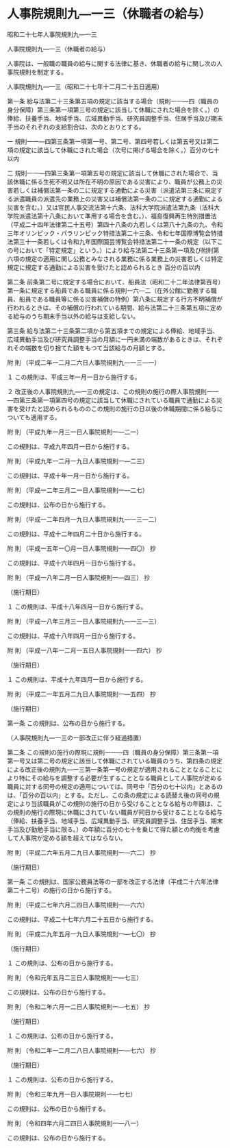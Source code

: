 # 人事院規則九―一三（休職者の給与）

昭和二十七年人事院規則九―一三

人事院規則九―一三（休職者の給与）

人事院は、一般職の職員の給与に関する法律に基き、休職者の給与に関し次の人事院規則を制定する。

人事院規則九―一三（昭和二十七年十二月二十五日適用）

第一条 給与法第二十三条第五項の規定に該当する場合（規則一一―四（職員の身分保障）第三条第一項第三号の規定に該当して休職にされた場合を除く。）の俸給、扶養手当、地域手当、広域異動手当、研究員調整手当、住居手当及び期末手当のそれぞれの支給割合は、次のとおりとする。

一 規則一一―四第三条第一項第一号、第二号、第四号若しくは第五号又は第二項の規定に該当して休職にされた場合（次号に掲げる場合を除く。）百分の七十以内

二 規則一一―四第三条第一項第五号の規定に該当して休職にされた場合で、当該休職に係る生死不明又は所在不明の原因である災害により、職員が公務上の災害若しくは補償法第一条の二に規定する通勤による災害（派遣法第三条に規定する派遣職員の派遣先の業務上の災害又は補償法第一条の二に規定する通勤による災害を含む。）又は官民人事交流法第十六条、法科大学院派遣法第九条（法科大学院派遣法第十八条において準用する場合を含む。）、福島復興再生特別措置法（平成二十四年法律第二十五号）第四十八条の九若しくは第八十九条の九、令和三年オリンピック・パラリンピック特措法第二十三条、令和七年国際博覧会特措法第三十一条若しくは令和九年国際園芸博覧会特措法第二十一条の規定（以下この号において「特定規定」という。）により給与法第二十三条第一項及び附則第六項の規定の適用に関し公務とみなされる業務に係る業務上の災害若しくは特定規定に規定する通勤による災害を受けたと認められるとき 百分の百以内

第二条 前条第二号に規定する場合において、船員法（昭和二十二年法律第百号）第一条に規定する船員である職員に係る規則一六―二（在外公館に勤務する職員、船員である職員等に係る災害補償の特例）第八条に規定する行方不明補償が行われるときは、その補償の行われている期間、給与法第二十三条第五項に定める給与のうち期末手当以外の給与は支給しない。

第三条 給与法第二十三条第二項から第五項までの規定による俸給、地域手当、広域異動手当及び研究員調整手当の月額に一円未満の端数があるときは、それぞれその端数を切り捨てた額をもつて当該給与の月額とする。

附 則 （平成二年一二月二六日人事院規則九―一三―一）

１ この規則は、平成三年一月一日から施行する。

２ 改正後の人事院規則九―一三の規定は、この規則の施行の際人事院規則一一―四第三条第一項第四号の規定に該当して休職にされている職員で通勤による災害を受けたと認められるもののこの規則の施行の日以後の休職期間に係る給与についても適用する。

附 則 （平成九年一月三一日人事院規則一―二一）

この規則は、平成九年四月一日から施行する。

附 則 （平成九年一二月一九日人事院規則一―二三）

この規則は、平成十年一月一日から施行する。

附 則 （平成一二年三月二一日人事院規則一―二七）

この規則は、公布の日から施行する。

附 則 （平成一二年四月一九日人事院規則九―一三―二）

この規則は、平成十二年四月二十日から施行する。

附 則 （平成一五年一〇月一日人事院規則一―四〇） 抄

この規則は、平成十六年四月一日から施行する。

附 則 （平成一八年二月一日人事院規則一―四三） 抄

（施行期日）

１ この規則は、平成十八年四月一日から施行する。

附 則 （平成一八年三月三一日人事院規則九―一三―三）

この規則は、平成十八年四月一日から施行する。

附 則 （平成一八年一二月一五日人事院規則一―四六） 抄

（施行期日）

１ この規則は、平成十九年四月一日から施行する。

附 則 （平成二一年五月二九日人事院規則一―五四） 抄

（施行期日）

第一条 この規則は、公布の日から施行する。

（人事院規則九―一三の一部改正に伴う経過措置）

第二条 この規則の施行の際現に規則一一―四（職員の身分保障）第三条第一項第一号又は第二号の規定に該当して休職にされている職員のうち、第四条の規定による改正後の規則九―一三第一条第一号の規定が適用されることとなることにより特にその給与を調整する必要が生ずることとなる職員として人事院が定める職員に対する同号の規定の適用については、同号中「百分の七十以内」とあるのは、「百分の百以内」とする。ただし、この条の規定による読替え後の同号の規定により当該職員がこの規則の施行の日から受けることとなる給与の年額は、この規則の施行の際現に休職にされていない職員が同日から受けることとなる給与（俸給、扶養手当、地域手当、広域異動手当、研究員調整手当、住居手当、期末手当及び勤勉手当に限る。）の年額に百分の七十を乗じて得た額との均衡を考慮して人事院が定める額を超えてはならない。

附 則 （平成二六年五月二九日人事院規則一―六二） 抄

（施行期日）

第一条 この規則は、国家公務員法等の一部を改正する法律（平成二十六年法律第二十二号）の施行の日から施行する。

附 則 （平成二七年六月二四日人事院規則一―六六）

この規則は、平成二十七年六月二十五日から施行する。

附 則 （平成二九年五月一九日人事院規則一―七〇） 抄

（施行期日）

１ この規則は、公布の日から施行する。

附 則 （令和元年五月二三日人事院規則一―七三）

この規則は、公布の日から施行する。

附 則 （令和二年六月一二日人事院規則一―七五） 抄

（施行期日）

１ この規則は、公布の日から施行する。

附 則 （令和二年一二月二八日人事院規則一―七六） 抄

（施行期日）

１ この規則は、公布の日から施行する。

附 則 （令和三年九月一日人事院規則一―七七）

この規則は、公布の日から施行する。

附 則 （令和四年六月二四日人事院規則一―八一）

この規則は、公布の日から施行する。

